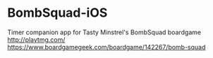 # BombSquad-iOS

Timer companion app for Tasty Minstrel's BombSquad boardgame
http://playtmg.com/
https://www.boardgamegeek.com/boardgame/142267/bomb-squad
